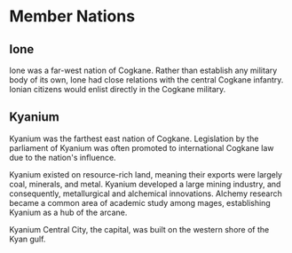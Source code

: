 # Member Nations

<meta property="og:description" content="Cogkane member nations.">

## Ione

Ione was a far-west nation of Cogkane. Rather than establish any military body of its own, Ione had close relations with the central Cogkane infantry. Ionian citizens would enlist directly in the Cogkane military.

## Kyanium

Kyanium was the farthest east nation of Cogkane. Legislation by the parliament of Kyanium was often promoted to international Cogkane law due to the nation's influence.

Kyanium existed on resource-rich land, meaning their exports were largely coal, minerals, and metal. Kyanium developed a large mining industry, and consequently, metallurgical and alchemical innovations. Alchemy research became a common area of academic study among mages, establishing Kyanium as a hub of the arcane.

Kyanium Central City, the capital, was built on the western shore of the Kyan gulf.